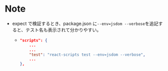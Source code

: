 # Note

- expect で検証するとき、package.json に`--env=jsdom --verbose`を追記すると、テスト名も表示されて分かりやすい。
  - ```json
    "scripts": {
        ...
        ...
        "test": "react-scripts test --env=jsdom --verbose",
        ...
    },
    ```
